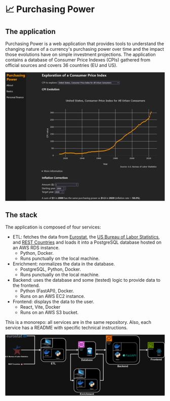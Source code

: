 # :chart_with_upwards_trend: Purchasing Power
## The application

Purchasing Power is a web application that provides tools to understand the changing nature of a currency's purchasing power over time and the impact those evolutions have on simple investment projections. The application contains a database of Consumer Price Indexes (CPIs) gathered from official sources and covers 36 countries (EU and US).

![Screenshot of the app's basics tab](readme_assets/app_basics_tab.png)


## The stack

The application is composed of four services:
- ETL: fetches the data from [Eurostat](https://ec.europa.eu/eurostat), the [US Bureau of Labor Statistics](https://www.bls.gov/), and [REST Countries](https://restcountries.com/) and loads it into a PostgreSQL database hosted on an AWS RDS instance.
    - Python, Docker.
    - Runs punctually on the local machine.
- Enrichment: normalizes the data in the database.
    - PostgreSQL, Python, Docker.
    - Runs punctually on the local machine.
- Backend: uses the database and some (tested) logic to provide data to the frontend.
    - Python (FastAPI), Docker.
    - Runs on an AWS EC2 instance.
- Frontend: displays the data to the user.
    - React, Vite, Docker
    - Runs on an AWS S3 bucket.

This is a monorepo: all services are in the same repository. Also, each service has a README with specific technical instructions.

![Architecture schema](readme_assets/architecture_schema.png)

